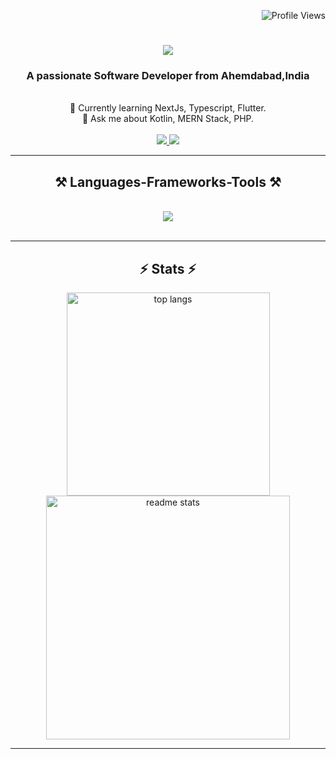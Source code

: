 <div align="right">
  
  ![Profile Views](https://komarev.com/ghpvc/?username=vaibhavkodinariya&color=blue)

</div>

<h1 align="center">
    <img src="https://readme-typing-svg.herokuapp.com/?font=Righteous&size=35&center=true&vCenter=true&width=500&height=70&duration=4000&lines=Hi+There!+👋;+I'm+Kodinariya+Vaibhav!;" />
</h1>

<h3 align="center">A passionate Software Developer from Ahemdabad,India</h3>

<br/>

<div align="center">
 🌱 Currently learning NextJs, Typescript, Flutter.<br/>
 💬 Ask me about Kotlin, MERN Stack, PHP.<br/>
</div>

<br/>
<div align="center"> 
  <a href="vaibhavkodinariya312@gmail.com">
    <img src="https://img.shields.io/badge/Gmail-333333?style=for-the-badge&logo=gmail&logoColor=red" />
  </a>
  <a href="https://www.linkedin.com/in/vaibhavkodinariya" target="_blank">
    <img src="https://img.shields.io/badge/LinkedIn-0077B5?style=for-the-badge&logo=linkedin&logoColor=white" target="_blank" />
  </a>
</div>

 <hr/>
 
<h2 align="center">⚒️ Languages-Frameworks-Tools ⚒️</h2>
<br/>
<div align="center">
    <img src="https://skillicons.dev/icons?i=nodejs,javascript,typescript,express,mongodb,nextjs,mysql,react,expressjs,kotlin,php,vite,postman" /><br>
</div>

<br/>
<hr/>

<h2 align="center">⚡ Stats ⚡</h2>
<div align=center>
  <img width=325 src="https://github-readme-stats-salesp07.vercel.app/api/top-langs/?username=vaibhavkodinariya&hide=HTML&langs_count=8&layout=compact&theme=react&border_radius=10&size_weight=0.5&count_weight=0.5&exclude_repo=github-readme-stats" alt="top langs" />
  <img width=390 src="https://github-readme-stats-salesp07.vercel.app/api?username=vaibhavkodinariya&count_private=true&show_icons=true&theme=react&rank_icon=github&border_radius=10" alt="readme stats" />
</div>

<hr/>
<br/>

